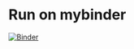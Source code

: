 # Run on mybinder

[![Binder](https://mybinder.org/badge_logo.svg)](https://mybinder.org/v2/gh/mdenker/danylo_farewell/HEAD)